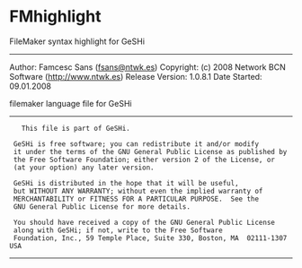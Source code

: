 FMhighlight
===========

FileMaker syntax highlight for GeSHi


*********************************************************************************** 
 
Author: Famcesc Sans (fsans@ntwk.es) 
Copyright: (c) 2008 Network BCN Software (http://www.ntwk.es) 
Release Version: 1.0.8.1 
Date Started: 09.01.2008 

filemaker language file for GeSHi 


***********************************************************************************

	   This file is part of GeSHi.

	 GeSHi is free software; you can redistribute it and/or modify
	 it under the terms of the GNU General Public License as published by
	 the Free Software Foundation; either version 2 of the License, or
	 (at your option) any later version.

	 GeSHi is distributed in the hope that it will be useful,
	 but WITHOUT ANY WARRANTY; without even the implied warranty of
	 MERCHANTABILITY or FITNESS FOR A PARTICULAR PURPOSE.  See the
	 GNU General Public License for more details.

	 You should have received a copy of the GNU General Public License
	 along with GeSHi; if not, write to the Free Software
	 Foundation, Inc., 59 Temple Place, Suite 330, Boston, MA  02111-1307  USA

***********************************************************************************